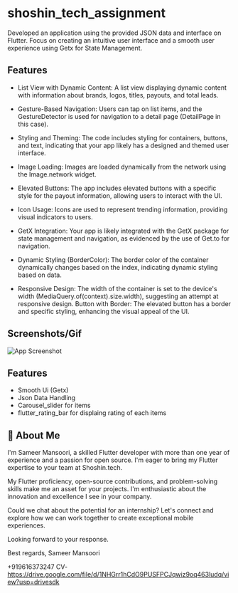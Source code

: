 
# shoshin_tech_assignment

Developed an application using the provided JSON data and interface on Flutter. Focus on creating an
intuitive user interface and a smooth user experience using Getx for State Management.




## Features

- List View with Dynamic Content:
   A list view displaying dynamic content with information about brands, logos, titles, payouts, and total leads.

- Gesture-Based Navigation:
   Users can tap on list items, and the GestureDetector is used for navigation to a detail page (DetailPage in this case).

- Styling and Theming:
   The code includes styling for containers, buttons, and text, indicating that your app likely has a designed and themed user interface.

- Image Loading:
   Images are loaded dynamically from the network using the Image.network widget.

- Elevated Buttons:
   The app includes elevated buttons with a specific style for the payout information, allowing users to interact with the UI.

- Icon Usage:
   Icons are used to represent trending information, providing visual indicators to users.

- GetX Integration:
   Your app is likely integrated with the GetX package for state management and navigation, as evidenced by the use of Get.to for navigation.

- Dynamic Styling (BorderColor):
   The border color of the container dynamically changes based on the index, indicating dynamic styling based on data.

- Responsive Design:
   The width of the container is set to the device's width (MediaQuery.of(context).size.width), suggesting an attempt at responsive design.
   Button with Border:
    The elevated button has a border and specific styling, enhancing the visual appeal of the UI.


## Screenshots/Gif

![App Screenshot](https://github.com/sameermansoori1/Shoshin_Tech_assignment/assets/88525320/607ff859-24c5-4f04-ae0e-62277301b5f8)

## Features

- Smooth Ui (Getx)
- Json Data Handling
- Carousel_slider for items
- flutter_rating_bar for displaing rating of each items


## 🚀 About Me
I'm Sameer Mansoori, a skilled Flutter developer with more than one year of experience and a passion for open source. I'm eager to bring my Flutter expertise to your team at Shoshin.tech.

My Flutter proficiency, open-source contributions, and problem-solving skills make me an asset for your projects. I'm enthusiastic about the innovation and excellence I see in your company.

Could we chat about the potential for an internship? Let's connect and explore how we can work together to create exceptional mobile experiences.

Looking forward to your response.

Best regards,
Sameer Mansoori

+919616373247
CV- https://drive.google.com/file/d/1NHGrr1hCdO9PUSFPCJqwiz9oq463ludq/view?usp=drivesdk